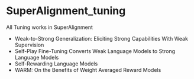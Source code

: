 # SuperAlignment_tuning
All Tuning works in SuperAlignment

- Weak-to-Strong Generalization: Eliciting Strong Capabilities With Weak Supervision
- Self-Play Fine-Tuning Converts Weak Language Models to Strong Language Models
- Self-Rewarding Language Models
- WARM: On the Benefits of Weight Averaged Reward Models
